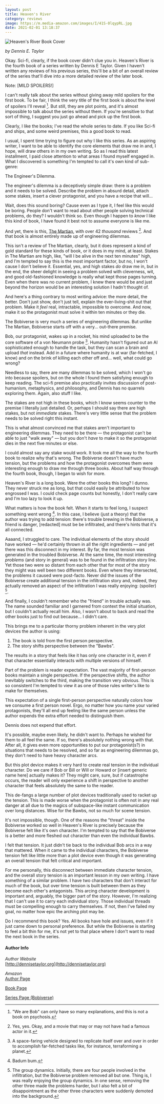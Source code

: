 ```yaml
---
layout: post
title: Heaven's River
category: reviews
image: https://m.media-amazon.com/images/I/41S-0lqypRL.jpg
date: 2021-02-01 13:18:37
---
```


![Heaven's River Book Cover](https://m.media-amazon.com/images/I/41S-0lqypRL.jpg)

_by Dennis E. Taylor_

<!--start-->

Okay. Sci-fi, clearly, if the book cover didn't clue you in. Heaven's River is the fourth book of a series written by Dennis E Taylor. Given I haven't written any reviews of his previous series, this'll be a bit of an overall review of the series that'll dive into a more detailed review of the later book.

Note: [MILD SPOILERS!]

I can't really talk about the series without giving away mild spoilers for the first book. To be fair, I think the very title of the first book is about the level of spoilers I'll reveal [^1]. But still, they are plot points, and it's almost impossible to talk about the series without them. If you're sensitive to that sort of thing, I suggest you just go ahead and pick up the first book.

Clearly, I like the books; I've read the whole series to date. If you like Sci-fi and ships, and some weird premises, this a good book to read.

I usual, I spent time trying to figure out why I like this series. As an aspiring writer, I want to be able to identify the core elements that draw me in and, I hope, will draw others in in my own writing. So as I read this latest installment, I paid close attention to what areas I found myself engaged in. What I discovered is something I'm tempted to call it's own kind of sub-genre:

The Engineer's Dilemma.

<!--more-->

The engineer's dilemma is a deceptively simple draw: there is a problem and it needs to be solved. Describe the problem in absurd detail, attach some stakes, insert a clever protagonist, and you have a recipe that will...

Wait, does this sound boring? Cause even as I type it, I feel like this would be boring. People don't want to read about other people solving technical problems, do they? I wouldn't think so. Even though I happen to _know_ I like this kind of book, I have found it best not to assume everyone is like me. 

And yet, there is this, [The Martian](https://www.amazon.com/Martian-Novel-Andy-Weir-ebook/dp/B00EMXBDMA), with over 42 _thousand_ reviews [^2]. And that book is almost entirely made up of engineering dilemmas.

This isn't a review of The Martian, clearly, but it does represent a kind of gold standard for these kinds of book, or it does in my mind, at least. Stakes in The Martian are high, like, "will I be alive in the next ten minutes" high, and I'm tempted to say this is the most important factor, but no, I won't cause I don't believe it. Essential, yes, and high stakes _do_ draw me in, but in the end, the sheer delight in seeing a problem solved with cleverness, wit, and good old-fashioned knowledge is really what kept those pages turning. Even when there was no current problem, I knew there would be and just beyond the horizon would be an interesting solution I hadn't thought of. 

And here's a thing contrary to most writing advice: the more detail, the better. Don't just show, don't just tell, explain the ever-living-shit out that problem. Make it _feel_ real, intractable, impossible to overcome. And now, make it so the protagonist must solve it within ten minutes or they die.

The Bobiverse is very much a series of engineering dilemmas. But unlike The Martian, Bobiverse starts off with a very... out-there premise.

Bob, our protagonist, wakes up in a rocket, his mind uploaded to be the core software of a von Neumann probe [^3]. Humanity hasn't figured out an AI sophisticated enough to handle the task, but they can scan a brain and upload _that_ instead. Add in a future where humanity is at war (far-fetched, I know) and on the brink of killing each other off and... well, what could go wrong?

Needless to say, there are many dilemmas to be solved, which I won't go into because spoilers, but on the whole I found them satisfying enough to keep reading. The sci-fi premise also practically invites discussion of post-humanism, metaphysics, and philosophy, and Dennis has no quarrels exploring them. Again, also stuff I like. 

The stakes are not high in these books, which I know seems counter to the premise I literally just detailed. Or, perhaps I should say there are high stakes, but not _immediate_ stakes. There's very little sense that the problem needs to be solved right this instant.

This is what almost convinced me that stakes aren't important to engineering dilemmas. They need to be there — the protagonist can't be able to just "walk away" — but you don't _have_ to make it so the protagonist dies in the next five minutes or else.

I could almost say any stake would work. It took me all the way to the fourth book to realize why that's wrong. The Bobiverse doesn't have much tension, but the problems and how the protagonist overcomes them were interesting enough to draw me through three books. About half way through the fourth book, though, I began to wish for more.

Heaven's River is a long book. Were the other books this long? I dunno. They never struck me as long, but that could easily be attributed to how engrossed I was. I could check page counts but honestly, I don't really care and I'm too lazy to look it up.

What matters is how the book felt. When it starts to feel long, I suspect something went wrong [^4]. In this case, I believe (just a theory) that the author was trying to add tension: there's trouble brewing in the Bobiverse, a friend is danger, [redacted] must be be infiltrated, and there's hints that it's all connected.

Aaaand, I struggled to care. The individual elements of the story should have worked — he'd certainly thrown in all the right ingredients — and yet there was this disconnect in my interest. By far, the most tension was generated in the troubled Bobiverse. At the same time, the most interesting _problems_ (and story in general) was to be found in the infiltration story line. Yet those two were so distant from each other that for most of the story they might was well been two different books. Even where they intersected, the problems it caused were post-facto. Never did the issues of the Bobiverse create additional tension in the infiltration story and, indeed, they actually removed an aspect of the infiltration I was really enjoying: (spoiler) [^5].

And finally, I couldn't remember who the "friend" in trouble actually was. The name sounded familiar and I garnered from context the initial situation, but I couldn't actually recall him. Also, I wasn't about to back and read the other books just to find out because... I didn't care. 

This brings me to a particular thorny problem inherent in the very plot devices the author is using:
 
1. The book is told from the first person perspective.
2. The story shifts perspective between the "Bawbs". 

The results in a story that feels like it has only one character in it, even if that character essentially interacts with multiple versions of himself.

Part of the problem is reader expectation. The vast majority of first-person books maintain a single perspective. If the perspective shifts, the author inevitably switches to the third, making the transition very obvious. This is so consistent I'm tempted to view it as one of those rules writer's like to make for themselves. 

This expectation of a single first-person perspective naturally colors how we consume a first person novel. Ergo, no matter how you name your varied protagonists, they'll all end up feeling like the same person unless the author expends the extra effort needed to distinguish them.

Dennis does not expend that effort.

It's possible, maybe even likely, he didn't want to. Perhaps he wished for them to all feel the same. If so, there's absolutely nothing wrong with that. After all, it gives even more opportunities to put our protagonist(s?) in situations that needs to be resolved, and so far as engineering dilemmas go, they don't need to have heavy character arcs.

But this plot device makes it very hard to create real tension in the individual character. Do we care if Bob or Bill or Will or Howard or [insert generic name here] actually makes it? They might care, sure, but if catastrophe occurs, the reader will only experience a shift in perspective to another character that feels absolutely the same to the reader.

This de-fangs a large number of plot devices traditionally used to racket up the tension. This is made worse when the protagonist is often not in any real danger at all due to the magics of subspace-like instant communication over long distances. Wise for the Bawbs, not so much for scene tension.

It's not impossible, though. One of the reasons the "threat" inside the Bobiverse worked so well in Heaven's River is precisely because the Bobiverse felt like it's own character. I'm tempted to say that the Bobiverse is a better and more fleshed out character than even the individual Bawbs. 

I felt that tension. It just didn't tie back to the individual Bob arcs in a way that mattered. When it came to the individual characters, the Bobiverse tension felt like little more than a plot device even though it was generating an overall tension that felt critical and important.

For me personally, this disconnect between immediate character tension, and the overall story tension is an important lesson in my own writing. I have something of a similar problem. I have two characters that don't interact for much of the book, but over time tension is built between them as they become each other's antagonists. This arcing character development is important and, arguably, the bigger part of the story. However, I'm realizing that I can't use it to carry each individual story. Those individual threads must be compelling enough to carry themselves. If not, then I've failed my goal, no matter how epic the arching plot may be.

Do I recommend this book? Yes. All books have hole and issues, even if it just came down to personal preference. But while the Bobiverse is starting to feel a bit thin for me, it's not yet to that place where I don't want to read the next book in the series.



#### Author Info

*Author Website*  
[http://dennisetaylor.org](http://dennisetaylor.org)

*Amazon*  
[Author Page](https://www.amazon.com/Dennis-E-Taylor/e/B07K1VJL8K/)

[Book Page](https://www.amazon.com/Heavens-River-Dennis-Taylor-ebook/dp/B08P3NTSSR/)

[Series Page (Bobiverse)](https://www.amazon.com/gp/product/B0753LBFQ7)


[^1]: "We are Bob" can only have so many explanations, and this is not a book on psychosis.
[^2]: Yes, yes. Okay, and a movie that may or may not have had a famous actor in it.
[^3]: A space-faring vehicle designed to replicate itself over and over in order to accomplish far-fetched tasks like, for instance, terraforming a planet.
[^4]: Badum bum. 
[^5]: The group dynamics. Initially, there are four people involved in the infiltration, but the Bobiverse problem removed all but one. Thing is, I was really enjoying the group dynamics. In one sense, removing the other three made the problems harder, but I also felt a bit of disappointment as the other three characters were suddenly demoted into the background.
